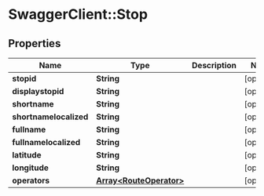 # SwaggerClient::Stop

## Properties
Name | Type | Description | Notes
------------ | ------------- | ------------- | -------------
**stopid** | **String** |  | [optional] 
**displaystopid** | **String** |  | [optional] 
**shortname** | **String** |  | [optional] 
**shortnamelocalized** | **String** |  | [optional] 
**fullname** | **String** |  | [optional] 
**fullnamelocalized** | **String** |  | [optional] 
**latitude** | **String** |  | [optional] 
**longitude** | **String** |  | [optional] 
**operators** | [**Array&lt;RouteOperator&gt;**](RouteOperator.md) |  | [optional] 



